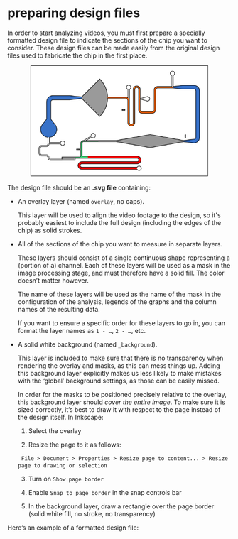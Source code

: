 # preparing design files

In order to start analyzing videos, you must first prepare a specially formatted design file to indicate the sections of the chip you want to consider. These design files can be made easily from the original design files used to fabricate the chip in the first place.

<div align="center"><img src="../test/test.svg" width="400px"/></div>

The design file should be an **.svg file** containing:

* An overlay layer (named `overlay`, no caps).

  This layer will be used to align the video footage to the design, so it's probably easiest to include the full design (including the edges of the chip) as solid strokes.

* All of the sections of the chip you want to measure in separate layers.

  These layers should consist of a single continuous shape representing a (portion of a) channel. Each of these layers will be used as a mask in the image processing stage, and must therefore have a solid fill. The color doesn’t matter however.

  The name of these layers will be used as the name of the mask in the configuration of the analysis, legends of the graphs and the column names of the resulting data.

  If you want to ensure a specific order for these layers to go in, you can format the layer names as `1 - …`, `2 - …`, etc.

* A solid white background (named `_background`).

  This layer is included to make sure that there is no transparency when rendering the overlay and masks, as this can mess things up. Adding this background layer explicitly makes us less likely to make mistakes with the ‘global’ background settings, as those can be easily missed.

  In order for the masks to be positioned precisely relative to the overlay, this background layer should *cover the entire image*. To make sure it is sized correctly, it’s best to draw it with respect to the page instead of the design itself. In Inkscape:

  1. Select the overlay

  2. Resize the page to it as follows:

	```
     File > Document > Properties > Resize page to content... > Resize page to drawing or selection
  ```

  3. Turn on `Show page border`

  4. Enable `Snap to page border` in the snap controls bar

  5. In the background layer, draw a rectangle over the page border (solid white fill, no stroke, no transparency)

Here’s an example of a formatted design file:
